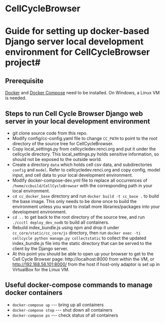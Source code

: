# CellCycleBrowser

# Guide for setting up docker-based Django server local development environment for CellCycleBrowser project#

## Prerequisite ##
[Docker](https://www.docker.com/ "Docker") and [Docker Compose](https://docs.docker.com/compose/ "Docker Compose") need to be installed. On Windows, a Linux VM is needed.
## Steps to run Cell Cycle Browser Django web server in your local development environment ##
- git clone source code from this repo.
- Modify config/cc-config.yaml file to change ```CC_PATH``` to point to the root directory of the source tree for CellCycleBrowser.
- Copy local_settings.py from cellcycledev.renci.org and put it under the cellcycle directory. This local_settings.py holds sensitive information, so should not be exposed to the outside world.
- Create a directory ```data``` which holds cell csv data, and subdirectories ```config``` and ```model```. Refer to cellcycledev.renci.org and copy config, model input, and cell data to your local development environment.
- Modify docker-compose-dev.yml file to replace all occurrences of ```/home/ccbuild/CellCycleBrowser``` with the corresponding path in your local environment.
- ```cd cc_docker_base``` directory and run ```docker build -t cc_base .``` to build the base image. This only needs to be done once to build the environment unless you want to install more libraries/packages into your development environment.
- ```cd ..``` to get back to the root directory of the source tree, and run ```./ccctl deploy_dev_nodb``` to build all containers.
- Rebuild index_bundle.js using npm and drop it under ```cc_core/static/cc_core/js``` directory, then run ```docker exec -ti cellcycle python manage.py collectstatic``` to collect the updated index_bundle.js file into the static directory that can be served to the client by the Django server.
- At this point you should be able to open up your browser to get to the Cell Cycle Browser page: http://localhost:8000 from within the VM, or http://192.168.56.101:8000/ from the host if host-only adaptor is set up in VirtualBox for the Linux VM.


## Useful docker-compose commands to manage docker containers ##
- ```docker-compose up``` --- bring up all containers
- ```docker-compose stop``` --- shut down all containers
- ```docker-compose ps``` --- check status of all containers
